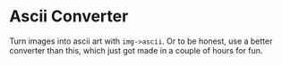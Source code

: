 # Ascii Converter

Turn images into ascii art with `img->ascii`. Or to be honest, use a better converter than this, which just got made in a couple of hours for fun.
